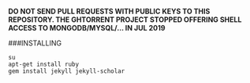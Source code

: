 **DO NOT SEND PULL REQUESTS WITH PUBLIC KEYS TO THIS REPOSITORY. THE GHTORRENT PROJECT STOPPED OFFERING SHELL ACCESS TO MONGODB/MYSQL/... IN JUL 2019**


###INSTALLING

````
su
apt-get install ruby
gem install jekyll jekyll-scholar
````

